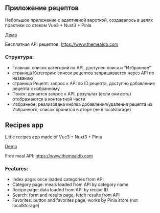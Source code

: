 ## Приложение рецептов

Небольшое приложение с адаптивной версткой, создавалось в целях практики со стеком Vue3 + Nuxt3 + Pinia

[Демо](https://main--marvelous-capybara-c417a5.netlify.app/)

Бесплатная API рецептов: https://www.themealdb.com

### Структура:

-   Главная: список категорий по API, доступен поиск и "Избранное"
-   страница Категории: список рецептов запрашивается через API по названию
-   страница Рецепт: запрос к API по ID рецепта, доступно добавление рецепта к избранному
-   Поиск: делается запрос к API, результат (если они есть) отображаются в контентной части
-   Избранное: реализована кнопка добавления/удаления рецепта из Избранного, список хранится в сторе (не в localstorage)

## Recipes app

Little recipes app made of Vue3 + Nuxt3 + Pinia

[Demo](https://main--marvelous-capybara-c417a5.netlify.app/)

Free meal API: https://www.themealdb.com

### Features:

-   Index page: once loaded categories from API
-   Category page: meals loaded from API by category name
-   Recipe page: data loaded from API by recipe ID
-   Search: form and results page, fetch results from API
-   Favorites: button and favorites page, works by Pinia store (not localStorage)
